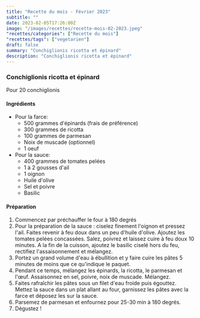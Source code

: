 ```yaml
---
title: "Recette du mois - Février 2023"
subtitle: ""
date: 2023-02-05T17:26:00Z
image: "/images/recettes/recette-mois-02-2023.jpeg"
"recettes/categories": ["Recette du mois"]
"recettes/tags": ["vegetarien"]
draft: false
summary: "Conchiglionis ricotta et épinard"
description: "Conchiglionis ricotta et épinard"
---
```


<h3>Conchiglionis ricotta et épinard</h3>
<p>Pour 20 conchiglionis</p>
<h4>Ingrédients</h4>
<ul>
  <li>Pour la farce:
  <ul>
    <li>500 grammes d'épinards (frais de préférence)</li>
    <li>300 grammes de ricotta</li>
    <li>100 grammes de parmesan</li>
    <li>Noix de muscade (optionnel)</li>
    <li>1 oeuf</li>
  </ul>
  </li>
  <li>Pour la sauce:
    <ul>
      <li>400 grammes de tomates pelées</li>
      <li>1 à 2 gousses d'ail</li>
      <li>1 oignon</li>
      <li>Huile d'olive</li>
      <li>Sel et poivre</li>
      <li>Basilic</li>
    </ul>
  </li>
</ul>
<h4>Préparation</h4>
<ol>
  <li>Commencez par préchauffer le four à 180 degrés</li>
  <li>Pour la préparation de la sauce : ciselez finement l'oignon et pressez l'ail. Faites revenir à feu doux dans un peu d'huile d'olive. Ajoutez les tomates pelées concassées. Salez, poivrez et laissez cuire à feu doux 10 minutes. A la fin de la cuisson, ajoutez le basilic ciselé hors du feu, rectifiez l'assaisonnement et mélangez.</li>
  <li>Portez un grand volume d'eau à ébullition et y faire cuire les pâtes 5 minutes de moins que ce qu'indique le paquet.</li>
  <li>Pendant ce temps, mélangez les épinards, la ricotta, le parmesan et l'œuf. Assaisonnez en sel, poivre, noix de muscade. Mélangez.</li>
  <li>Faites rafraîchir les pâtes sous un filet d'eau froide puis égouttez. Mettez la sauce dans un plat allant au four, garnissez les pâtes avec la farce et déposez les sur la sauce.</li>
  <li>Parsemez de parmesan et enfournez pour 25-30 min à 180 degrés.</li>
  <li>Dégustez !</li>
</ol>
